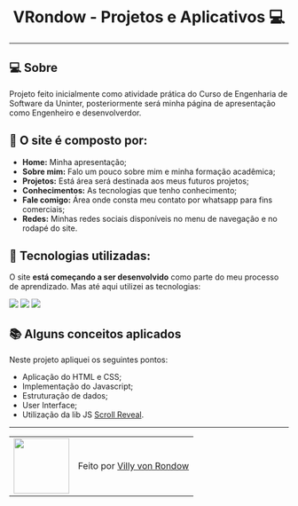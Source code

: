 <h1 align="center">VRondow - Projetos e Aplicativos 💻</h1>

---

## 💻 Sobre

Projeto feito inicialmente como atividade prática do Curso de Engenharia de Software da
Uninter, posteriormente será minha página de apresentação como Engenheiro e desenvolverdor.

## 🤯 O site é composto por:

- **Home:** Minha apresentação;
- **Sobre mim:** Falo um pouco sobre mim e minha formação acadêmica;
- **Projetos:** Está área será destinada aos meus futuros projetos;
- **Conhecimentos:** As tecnologias que tenho conhecimento;
- **Fale comigo:** Área onde consta meu contato por whatsapp para fins comerciais;
- **Redes:** Minhas redes sociais disponíveis no menu de navegação e no rodapé do site.

## 🧠 Tecnologias utilizadas:

O site **está começando a ser desenvolvido** como parte do meu processo de aprendizado. Mas até aqui utilizei as tecnologias:

<div>
    <img src="https://img.shields.io/badge/HTML5-E34F26?style=for-the-badge&logo=html5&logoColor=white" />
    <img src="https://img.shields.io/badge/CSS3-1572B6?style=for-the-badge&logo=css3&logoColor=white" />
    <img src="https://img.shields.io/badge/JavaScript-F7DF1E?style=for-the-badge&logo=javascript&logoColor=black" />
</div>

## 📚 Alguns conceitos aplicados

Neste projeto apliquei os seguintes pontos:

- Aplicação do HTML e CSS;
- Implementação do Javascript;
- Estruturação de dados;
- User Interface;
- Utilização da lib JS <a href="https://scrollrevealjs.org">Scroll Reveal</a>.

---

<table>
  <tr>
    <td>
      <img src="assets/images/eu_vrondow.png" width="100px" />
    </td>
    <td>
      Feito por <a href="https://github.com/VRondow">Villy von Rondow</a>
    </td>
  </tr>
</table>

